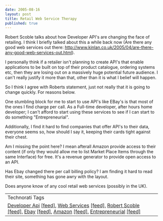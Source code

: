```yaml
--- 
date: 2005-08-16
layout: post
title: Retail Web Service Therapy
published: true
---
```

Robert Scoble talks about how Developer API's are changing the face of retailing. I think I briefly talked about this a while back now (Are there any good web services out there: <a href="http://www.kinlan.co.uk/2005/04/are-there-any-good-web-services-out.html">http://www.kinlan.co.uk/2005/04/are-there-any-good-web-services-out.html</a>).<p />I personally think if a retailer isn't planning to create API's that enable applications to be built on top of their product catalogue, ordering systems etc, then they are losing out on a massively huge potential future audience. I can't really justify it more than that, other than it is what I belief will happen.<p />So I think I agree with Roberts statement, just not really that it is going to change quickly.  For reasons below.<p />One stumbling block for me to start to use API's like EBay's is that most of the ones I find charge per call.  As a Full-time developer, after hours home developer; I can't afford to start using these services to see if I can start to do something "Entrepreneurial".  <p />Additionally, I find it hard to find companies that offer API's to their data, everyone seems so, how should I say it, keeping their cards tight against their chest.<p />Am I missing the point here?  I mean afterall Amazon provide access to their content (if only they would allow me to list Market Place Items through the same Interface) for free.  It's a revenue generator to provide open access to an API.<p />Has Ebay changed there per call billing policy?  I am finding it hard to read their site, something has gone awry with the layout.<p />Does anyone know of any cool retail web services (possibly in the UK).<p /><table class="TechnoratiHead TagHeader">
<tr><td>Technorati Tags</td></tr>
<tr class="Technorati"><td>
<a href="http://www.technorati.com/tag/Developer%20Api" class="Tag" rel="tag">Developer Api</a> <a href="http://feeds.technorati.com/feed/posts/tag/Developer%20Api" class="Tag">[feed]</a>, <a href="http://www.technorati.com/tag/Web%20Services" class="Tag" rel="tag">Web Services</a> <a href="http://feeds.technorati.com/feed/posts/tag/Web%20Services" class="Tag">[feed]</a>, <a href="http://www.technorati.com/tag/Robert%20Scoble" class="Tag" rel="tag">Robert Scoble</a> <a href="http://feeds.technorati.com/feed/posts/tag/Robert%20Scoble" class="Tag">[feed]</a>, <a href="http://www.technorati.com/tag/Ebay" class="Tag" rel="tag">Ebay</a> <a href="http://feeds.technorati.com/feed/posts/tag/Ebay" class="Tag">[feed]</a>, <a href="http://www.technorati.com/tag/Amazon" class="Tag" rel="tag">Amazon</a> <a href="http://feeds.technorati.com/feed/posts/tag/Amazon" class="Tag">[feed]</a>, <a href="http://www.technorati.com/tag/Entrepreneurial" class="Tag" rel="tag">Entrepreneurial</a> <a href="http://feeds.technorati.com/feed/posts/tag/Entrepreneurial" class="Tag">[feed]</a>
</td></tr>
</table><div class="blogger-post-footer"><img class="posterous_download_image" src="https://blogger.googleusercontent.com/tracker/8109338-112422241781895342?l=www.kinlan.co.uk%2Findex.html" height="1" alt="" width="1" /></div>
